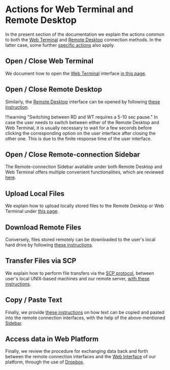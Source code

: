 # Actions for Web Terminal and Remote Desktop

In the present section of the documentation we explain the actions common to both the [Web Terminal](../web-terminal.md) and [Remote Desktop](../remote-desktop.md) connection methods. In the latter case, some further [specific actions](../actions-rd/overview.md) also apply.
    
## Open / Close Web Terminal

We document how to open the [Web Terminal](../web-terminal.md) interface [in this page](open-terminal.md).

## Open / Close Remote Desktop

Similarly, the [Remote Desktop](../remote-desktop.md) interface can be opened by following [these instruction](open-desktop.md).

!!!warning "Switching between RD and WT requires a 5-10 sec pause."
    In case the user needs to switch between either of the Remote Desktop and Web Terminal, it is usually necessary to wait for a few seconds before clicking the corresponding option on the user interface after closing the other one. This is due to the finite response time of the user interface.

## Open / Close Remote-connection Sidebar

The Remote-connection Sidebar available under both Remote Desktop and Web Terminal offers multiple convenient functionalities, which are reviewed [here](sidebar.md).

## Upload Local Files

We explain how to upload locally stored files to the Remote Desktop or Web Terminal under [this page](upload.md).

## Download Remote Files

Conversely, files stored remotely can be downloaded to the user's local hard drive by following [these instructions](download.md).

## Transfer Files via SCP

We explain how to perform file transfers via the [SCP protocol](../../remote-connection/ssh.md#transfer-files-with-scp), between user's local UNIX-based machines and our remote server, [with these instructions](../../remote-connection/actions/transfer-files-scp.md).

## Copy / Paste Text

Finally, we provide [these instructions](copy-paste.md) on how text can be copied and pasted into the remote connection interfaces, with the help of the above-mentioned [Sidebar](sidebar.md). 

## Access data in Web Platform

Finally, we review the procedure for exchanging data back and forth between the remote connection interfaces and the [Web Interface](../../ui/overview.md) of our platform, through the use of [Dropbox](../../data-in-objectstorage/dropbox.md).

